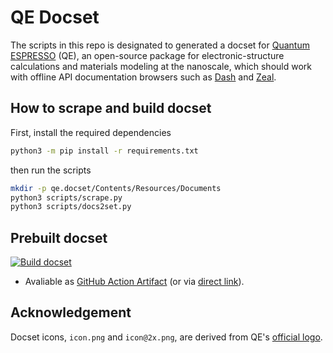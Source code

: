 # QE Docset

The scripts in this repo is designated to generated a docset for [Quantum ESPRESSO](https://www.quantum-espresso.org/) (QE), an open-source package for electronic-structure calculations and materials modeling at the nanoscale, which should work with offline API documentation browsers such as [Dash](https://kapeli.com/dash) and [Zeal](https://zealdocs.org/).

## How to scrape and build docset

First, install the required dependencies

```bash
python3 -m pip install -r requirements.txt
```

then run the scripts

```bash
mkdir -p qe.docset/Contents/Resources/Documents
python3 scripts/scrape.py
python3 scripts/docs2set.py
```

## Prebuilt docset

[![Build docset](https://github.com/chazeon/qe-docset/actions/workflows/build.yml/badge.svg)](https://github.com/chazeon/qe-docset/actions/workflows/build.yml)

- Avaliable as [GitHub Action Artifact](https://github.com/chazeon/qe-docset/actions/workflows/build.yml) (or via [direct link](https://nightly.link/chazeon/qe-docset/workflows/build/master/qe.docset.zip)).

## Acknowledgement

Docset icons, `icon.png` and `icon@2x.png`, are derived from QE's [official logo](https://www.quantum-espresso.org/project/logos).

